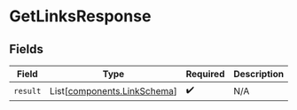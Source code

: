 # GetLinksResponse


## Fields

| Field                                                                | Type                                                                 | Required                                                             | Description                                                          |
| -------------------------------------------------------------------- | -------------------------------------------------------------------- | -------------------------------------------------------------------- | -------------------------------------------------------------------- |
| `result`                                                             | List[[components.LinkSchema](../../models/components/linkschema.md)] | :heavy_check_mark:                                                   | N/A                                                                  |